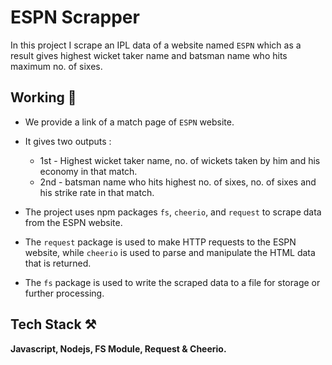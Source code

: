 # ESPN Scrapper

In this project I scrape an IPL data of a website named `ESPN` which as a result gives highest wicket taker name and batsman name who hits maximum no. of sixes. 

## Working 📝

- We provide a link of a match page of `ESPN` website.
- It gives two outputs :
    - 1st - Highest wicket taker name, no. of wickets taken by him and his economy in that match.
    - 2nd - batsman name who hits highest no. of sixes, no. of sixes and his strike rate in that match.

- The project uses npm packages `fs`, `cheerio`, and `request` to scrape data from the ESPN website.

- The `request` package is used to make HTTP requests to the ESPN website, while `cheerio` is used to parse and manipulate the HTML data that is returned.

- The `fs` package is used to write the scraped data to a file for storage or further processing.

## Tech Stack ⚒

**Javascript, Nodejs, FS Module, Request & Cheerio.**

